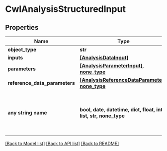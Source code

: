 # CwlAnalysisStructuredInput


## Properties
Name | Type | Description | Notes
------------ | ------------- | ------------- | -------------
**object_type** | **str** |  | 
**inputs** | [**[AnalysisDataInput]**](AnalysisDataInput.md) |  | 
**parameters** | [**[AnalysisParameterInput], none_type**](AnalysisParameterInput.md) |  | [optional] 
**reference_data_parameters** | [**[AnalysisReferenceDataParameter], none_type**](AnalysisReferenceDataParameter.md) |  | [optional] 
**any string name** | **bool, date, datetime, dict, float, int, list, str, none_type** | any string name can be used but the value must be the correct type | [optional]

[[Back to Model list]](../README.md#documentation-for-models) [[Back to API list]](../README.md#documentation-for-api-endpoints) [[Back to README]](../README.md)


